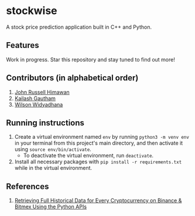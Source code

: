 # stockwise
A stock price prediction application built in C++ and Python.

## Features
Work in progress. Star this repository and stay tuned to find out more!

## Contributors (in alphabetical order)
1. [John Russell Himawan](https://github.com/johnrhimawan)
2. [Kailash Gautham](https://github.com/kailashgautham)
3. [Wilson Widyadhana](https://github.com/wilsonwid)

## Running instructions
1. Create a virtual environment named `env` by running `python3 -m venv env` in your terminal from this project's main directory, and then activate it using `source env/bin/activate`.
    - To deactivate the virtual environment, run `deactivate`.
2. Install all necessary packages with `pip install -r requirements.txt` while in the virtual environment.

## References
1. [Retrieving Full Historical Data for Every Cryptocurrency on Binance & Bitmex Using the Python APIs](https://medium.com/swlh/retrieving-full-historical-data-for-every-cryptocurrency-on-binance-bitmex-using-the-python-apis-27b47fd8137f)
